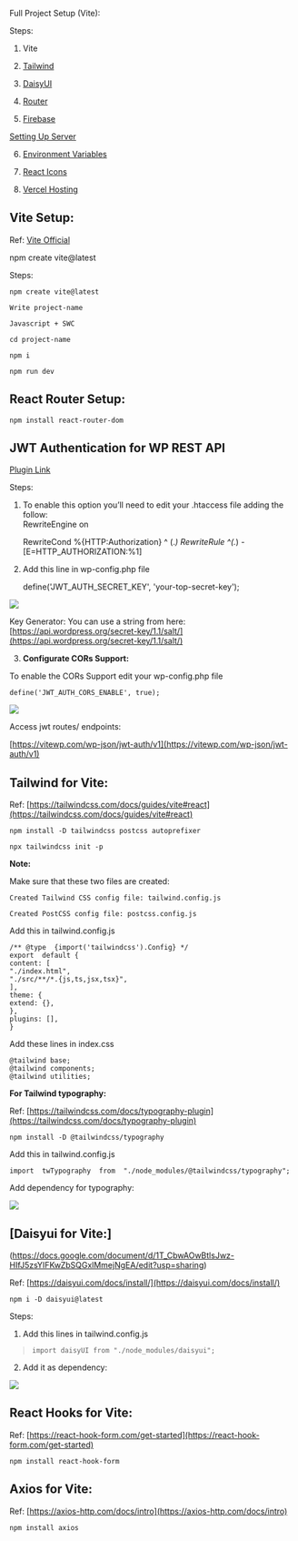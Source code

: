 Full Project Setup (Vite):

Steps:

1.  Vite
    
2.  [Tailwind](https://docs.google.com/document/d/1i-WR9UXd98Sa9qnZxd-IDYMnPlNAHmydK0AL9k8mNTQ/edit#bookmark=id.iox9ajg697z1)
    
3.  [DaisyUI](https://docs.google.com/document/d/1i-WR9UXd98Sa9qnZxd-IDYMnPlNAHmydK0AL9k8mNTQ/edit#bookmark=id.8a5wb78bf3qf)
    
4.  [Router](https://docs.google.com/document/d/1i-WR9UXd98Sa9qnZxd-IDYMnPlNAHmydK0AL9k8mNTQ/edit#bookmark=id.w0duf2shjq24)
    
5.  [Firebase](https://docs.google.com/document/d/1i-WR9UXd98Sa9qnZxd-IDYMnPlNAHmydK0AL9k8mNTQ/edit#bookmark=id.y1b5wllgxqe)
    

[Setting Up Server](https://docs.google.com/document/d/1i-WR9UXd98Sa9qnZxd-IDYMnPlNAHmydK0AL9k8mNTQ/edit#bookmark=id.da4f8u36pzg0)

6.  [Environment Variables](https://docs.google.com/document/d/15c91pO6V0_ITeV-Y5P46SKSRS7hU3wIVmpD0z0Vg2oc/edit?usp=sharing)
    
7.  [React Icons](https://docs.google.com/document/d/1i-WR9UXd98Sa9qnZxd-IDYMnPlNAHmydK0AL9k8mNTQ/edit#bookmark=id.3hb7wu8yy3ac)
    
8.  [Vercel Hosting](https://docs.google.com/document/d/1i-WR9UXd98Sa9qnZxd-IDYMnPlNAHmydK0AL9k8mNTQ/edit#bookmark=id.b5vjwsk9pmn)
    

## Vite Setup:

Ref: [Vite Official](https://vitejs.dev/guide/#scaffolding-your-first-vite-project)

npm create vite@latest


Steps:

    npm create vite@latest
    
    Write project-name
    
    Javascript + SWC
    
    cd project-name
    
    npm i
    
    npm run dev

  

## React Router Setup:

    npm install react-router-dom
  

## JWT Authentication for WP REST API

[Plugin Link](https://wordpress.org/plugins/jwt-authentication-for-wp-rest-api/)

Steps:

1.  To enable this option you’ll need to edit your .htaccess file adding the follow:  
    RewriteEngine on
    
    RewriteCond %{HTTP:Authorization} ^  (.*)
    RewriteRule ^(.*) - [E=HTTP_AUTHORIZATION:%1]

2.  Add this line in wp-config.php file
    

    define('JWT_AUTH_SECRET_KEY', 'your-top-secret-key');

  

![](https://lh3.googleusercontent.com/i3NpRGdWvA1qfeqFrPMx5js6Sg3Ocvtb8vlfQYXwDIwOQL64egFlXCFJiDKFn8Li2X7XTSttu4gm1iKmO29MI0mrg2eAy9gRHD69gx4X3AhpHMrIYqVoRkW_cjC5bPz1S6QIt7R4jyGpo1GcIkX3FHY)

Key Generator: You can use a string from here: [https://api.wordpress.org/secret-key/1.1/salt/](https://api.wordpress.org/secret-key/1.1/salt/)

3.  **Configurate CORs Support:**
    

To enable the CORs Support edit your wp-config.php file

    define('JWT_AUTH_CORS_ENABLE', true);

![](https://lh4.googleusercontent.com/F1ePqQf-p77GIKHn9C4g6-xSZFRMtMc2EomOnmyLGYrkc4WCs2og2CO8zsI8NiY_NdEjDJgdFokLrlbuvWhc-netA4jYQUL5rHAdiVtd58Cca3Orald04uT3gPgp58mJhzMhTpxlnKtFgfzvtrVvE3k)

  

Access jwt routes/ endpoints:

[https://vitewp.com/wp-json/jwt-auth/v1](https://vitewp.com/wp-json/jwt-auth/v1)

  

## Tailwind for Vite:

Ref: [https://tailwindcss.com/docs/guides/vite#react](https://tailwindcss.com/docs/guides/vite#react)

  

    npm install -D tailwindcss postcss autoprefixer
    
    npx tailwindcss init -p

  
  

**Note:**

Make sure that these two files are created:

    Created Tailwind CSS config file: tailwind.config.js
    
    Created PostCSS config file: postcss.config.js

  
  

Add this in tailwind.config.js

    /** @type  {import('tailwindcss').Config} */
    export  default {
    content: [
    "./index.html",
    "./src/**/*.{js,ts,jsx,tsx}",
    ],
    theme: {
    extend: {},
    },
    plugins: [],
    }

  

Add these lines in index.css

    @tailwind base;  
    @tailwind components;  
    @tailwind utilities;

  

**For Tailwind typography:**

Ref:  [https://tailwindcss.com/docs/typography-plugin](https://tailwindcss.com/docs/typography-plugin)

    npm install -D @tailwindcss/typography

  

Add this in tailwind.config.js

    import  twTypography  from  "./node_modules/@tailwindcss/typography";

  

Add dependency for typography:

![](https://lh6.googleusercontent.com/PsZEPI0suNt8G-ATfeSMrxCOp9ultyl4p0mqohs5dTqpRJ8FRYl0z9_YUAd-NWAGAn3QF1ZSKqxf9eMptjO7OYuId6gUPU3XseHEbgGpi_vKyVyMwDnJi39-LmjI9evG-UHlGAG0_nQsZu90pUNcNtA)

  

## [Daisyui for Vite:]

(https://docs.google.com/document/d/1T_CbwAOwBtlsJwz-HIfJ5zsYIFKwZbSQGxlMmejNgEA/edit?usp=sharing)

Ref: [https://daisyui.com/docs/install/](https://daisyui.com/docs/install/)

  

    npm i -D daisyui@latest

  

Steps:

1.  Add this lines in tailwind.config.js
    

> `import daisyUI from "./node_modules/daisyui";`

2.  Add it as dependency:
    

![](https://lh4.googleusercontent.com/aNmf2coF7_SEjG7oO5E8zZnNixRjpojr05rCx_J3uezCiu5oHn8bAVsAC1Y5N8oeyxYphkmQvbkRPZ48LrJ010EXmnejRkUWC-600VGb71D4F1n8gRr04OySe55k0L2oMrVIuSBMTNil0yWFlWqffzU)

## React Hooks for Vite:

Ref: [https://react-hook-form.com/get-started](https://react-hook-form.com/get-started)

  

    npm install react-hook-form

  

## Axios for Vite:

Ref: [https://axios-http.com/docs/intro](https://axios-http.com/docs/intro)

  

    npm install axios


